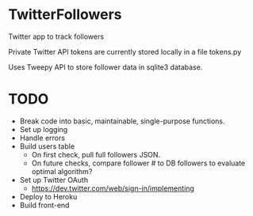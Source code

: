 # TwitterFollowers
Twitter app to track followers

Private Twitter API tokens are currently stored locally in a file tokens.py

Uses Tweepy API to store follower data in sqlite3 database.

# TODO
* Break code into basic, maintainable, single-purpose functions.
* Set up logging
* Handle errors
* Build users table
  * On first check, pull full followers JSON.
  * On future checks, compare follower # to DB followers to evaluate optimal algorithm?
* Set up Twitter OAuth 
  * https://dev.twitter.com/web/sign-in/implementing
* Deploy to Heroku
* Build front-end
